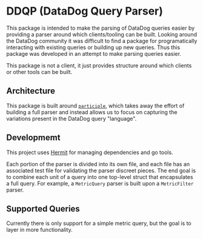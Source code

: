 # DDQP (DataDog Query Parser)

This package is intended to make the parsing of DataDog queries easier by providing a parser around which clients/tooling can be built. Looking around the DataDog community it was difficult to find a package for programatically interacting with existing queries or building up new queries. Thus this package was developed in an attempt to make parsing queries easier.

This package is not a client, it just provides structure around which clients or other tools can be built.

## Architecture

This package is built around [`participle`](https://github.com/alecthomas/participle), which takes away the effort of building a full parser and instead allows us to focus on capturing the variations present in the DataDog query "language".

## Developmemt

This project uses [Hermit](https://cashapp.github.io/hermit/) for managing dependencies and go tools.

Each portion of the parser is divided into its own file, and each file has an associated test file for validating the parser discreet pieces. The end goal is to combine each unit of a query into one top-level struct that encapsulates a full query. For example, a `MetricQuery` parser is built upon a `MetricFilter` parser.

## Supported Queries

Currently there is only support for a simple metric query, but the goal is to layer in more functionality.
